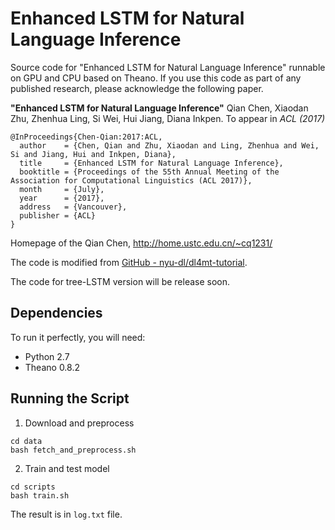# Enhanced LSTM for Natural Language Inference
Source code for "Enhanced LSTM for Natural Language Inference" runnable on GPU and CPU based on Theano.
If you use this code as part of any published research, please acknowledge the following paper.

**"Enhanced LSTM for Natural Language Inference"**
Qian Chen, Xiaodan Zhu, Zhenhua Ling, Si Wei, Hui Jiang, Diana Inkpen. To appear in _ACL (2017)_ 

```
@InProceedings{Chen-Qian:2017:ACL,
  author    = {Chen, Qian and Zhu, Xiaodan and Ling, Zhenhua and Wei, Si and Jiang, Hui and Inkpen, Diana},
  title     = {Enhanced LSTM for Natural Language Inference},
  booktitle = {Proceedings of the 55th Annual Meeting of the Association for Computational Linguistics (ACL 2017)},
  month     = {July},
  year      = {2017},
  address   = {Vancouver},
  publisher = {ACL}
}
```
Homepage of the Qian Chen, http://home.ustc.edu.cn/~cq1231/

The code is modified from [GitHub - nyu-dl/dl4mt-tutorial](https://github.com/nyu-dl/dl4mt-tutorial/).

The code for tree-LSTM version will be release soon.

## Dependencies
To run it perfectly, you will need:
* Python 2.7
* Theano 0.8.2

## Running the Script
1. Download and preprocess 
```
cd data
bash fetch_and_preprocess.sh
```

2. Train and test model
```
cd scripts
bash train.sh
```

The result is in `log.txt` file.
